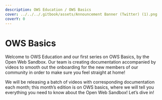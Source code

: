 ```yaml
---
description: OWS Education / OWS Basics
cover: ../../../.gitbook/assets/Announcement Banner (Twitter) (1).png
coverY: 0
---
```


# OWS Basics

Welcome to OWS Education and our first series on OWS Basics, by the Open Web Sandbox. Our team is creating documentation accompanied by videos to smooth out the onboarding for the new members of our community in order to make sure you feel straight at home!&#x20;

We will be releasing a batch of videos with corresponding documentation each month; this month’s edition is on OWS basics, where we will tell you everything you need to know about the Open Web Sandbox! Let’s dive in!
